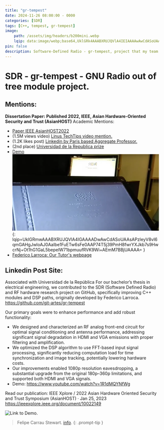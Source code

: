 ```yaml
---
title: "gr-tempest"
date: 2024-11-26 08:00:00 - 0000
categories: [SDR]
tags: [C++, tempest, gr-tempest]
image:
    path: /assets/img/headers/b200mini.webp
    lqip: data:image/webp;base64,UklGRk4AAABXRUJQVlA4IEIAAAAwAwCdASoUAAsAPzmEuVOvKKWisAgB4CcJaQAAUWIJT18AAP7qiFgQIcgspgqmZe0OMCYe/HPS5ArpjmGyOAAAAAA=
pin: false
description: Software-Defined Radio - gr-tempest, project that my team and I based our end of career dissertation.
---
```


# SDR - gr-tempest - GNU Radio out of tree module project. 
## Mentions:
**Dissertation Paper: Published 2022, IEEE, Asian Hardware-Oriented Security and Trust (AsianHOST)**
Academic Mentions: 
- [Paper IEEE AsianHOST2022](https://ieeexplore.ieee.org/document/10022149)
- (1.5M views video) [Linus TechTips video mention.](https://www.youtube.com/watch?v=OPckpjBSAOw) 
- (1.2K likes post) [Linkedin by Paris based Aggregate Professor.](https://www.linkedin.com/posts/thomas-lavarenne-9b8998147_espionner-un-moniteur-vga-ou-hdmi-gr%C3%A2ce-aux-activity-7261145763815079937-PGVr?utm_source=share&utm_medium=member_desktop)
- (2nd place) [Universidad de la Republica prize](https://idm.uy/2021/premiacion.html)
- [Demo](https://www.youtube.com/watch?v=qsjSH6T5xac) ![Photo](/assets/img/other/tempest-demo.webp){: lqip=UklGRmwAAABXRUJQVlA4IGAAAADwAwCdASoUAAsAPzleyV8vI6qmGAHgJwloAJ0AaIbe1FuETw6sFe0AAP74T5j39PmH8fwrYXJkb7s9HwcrNj+Ot1hG1GaL5bepelW71bpmuufRVK9Wi+AEmM7BBjUAAAA=
 }
- [Federico Larroca: Our Tutor's webpage](https://iie.fing.edu.uy/personal/flarroca/)

## Linkedin Post Site:
Associated with Universidad de la República
For our bachelor’s thesis in electrical engineering, we contributed to the SDR (Software Defined Radio) and RF hardware research project on GitHub, specifically improving C++ modules and DSP paths, originally developed by Federico Larroca.
https://github.com/git-artes/gr-tempest

Our primary goals were to enhance performance and add robust functionality:

- We designed and characterized an RF analog front-end circuit for optimal signal conditioning and antenna performance, addressing significant signal degradation in HDMI and VGA emissions with proper filtering and amplification.
- We optimized the DSP algorithm to use FFT-based input signal processing, significantly reducing computation load for time synchronization and image tracking, potentially lowering hardware costs.
- Our improvements enabled 1080p resolution eavesdropping, a substantial upgrade from the original 180p–360p limitations, and supported both HDMI and VGA signals.
- Demo: https://www.youtube.com/watch?v=1R1dMQYNfWg

Read our publication:
IEEE Xplore / 2022 Asian Hardware Oriented Security and Trust Symposium (AsianHOST) · Jan 25, 2023
https://ieeexplore.ieee.org/document/10022149

![Link to Demo.](https://www.youtube.com/watch?v=1R1dMQYNfWg)


> Felipe Carrau Stewart. [info](https://fcarraustewart.github.io/about).
{: .prompt-tip }

